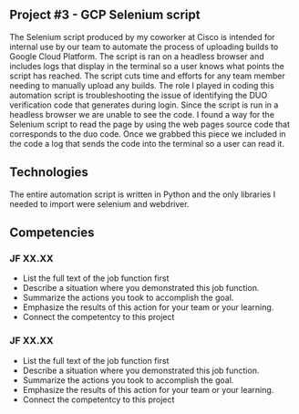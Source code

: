 ## Project #3 - GCP Selenium script

The Selenium script produced by my coworker at Cisco is intended for internal use by our team to automate the process of uploading builds to Google Cloud Platform. The script is ran on a headless browser and includes logs that display in the terminal so a user knows what points the script has reached. The script cuts time and efforts for any team member needing to manually upload any builds. 
The role I played in coding this automation script is troubleshooting the issue of identifying the DUO verification code that generates during login. Since the script is run in a headless browser we are unable to see the code. I found a way for the Selenium script to read the page by using the web pages source code that corresponds to the duo code. Once we grabbed this piece we included in the code a log that sends the code into the terminal so a user can read it.

## Technologies
The entire automation script is written in Python and the only libraries I needed to import were selenium and webdriver.

## Competencies
### JF XX.XX
- List the full text of the job function first
- Describe a situation where you demonstrated  this job function.
- Summarize the actions you took to accomplish the goal. 
- Emphasize the results of this action for your team or your learning. 
- Connect the competentcy to this project

### JF XX.XX
- List the full text of the job function first
- Describe a situation where you demonstrated  this job function.
- Summarize the actions you took to accomplish the goal. 
- Emphasize the results of this action for your team or your learning. 
- Connect the competentcy to this project
